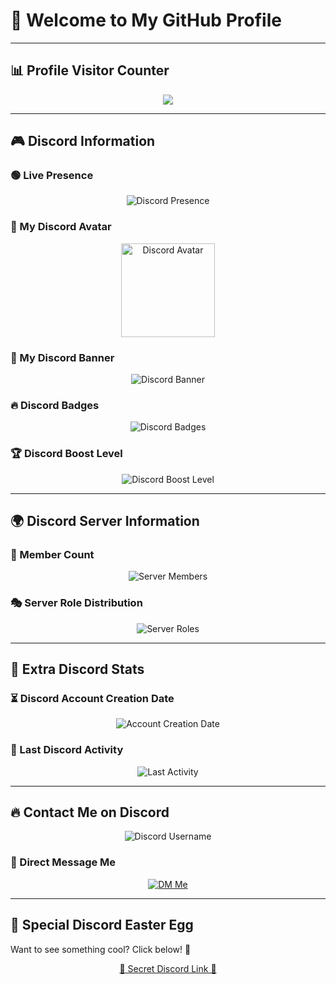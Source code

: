 # 👋 Welcome to My GitHub Profile

---

## 📊 Profile Visitor Counter
<p align="center"> 
  <img src="https://profile-counter.glitch.me/YOUR_GITHUB_USERNAME/count.svg" />
</p>

---

## 🎮 Discord Information

### 🟢 Live Presence
<p align="center">
  <img src="https://lanyard.cnrad.dev/api/901162767803904070" alt="Discord Presence">
</p>

### 🚀 My Discord Avatar
<p align="center">
  <img src="https://cdn.discordapp.com/avatars/901162767803904070.png?size=512" width="150" height="150" alt="Discord Avatar">
</p>

### 🎨 My Discord Banner
<p align="center">
  <img src="https://cdn.discordapp.com/banners/901162767803904070.png?size=600" alt="Discord Banner">
</p>

### 🔥 Discord Badges
<p align="center">
  <img src="https://discord.c99.nl/badges/901162767803904070" alt="Discord Badges">
</p>

### 🏆 Discord Boost Level
<p align="center">
  <img src="https://discord.c99.nl/boost/901162767803904070" alt="Discord Boost Level">
</p>

---

## 🌍 Discord Server Information

### 👥 Member Count
<p align="center">
  <img src="https://discordapp.com/api/guilds/1322831557878353982/widget.png?style=shield" alt="Server Members">
</p>

### 🎭 Server Role Distribution
<p align="center">
  <img src="https://discord.c99.nl/roles/1322831557878353982" alt="Server Roles">
</p>

---

## 🚀 Extra Discord Stats

### ⏳ Discord Account Creation Date
<p align="center">
  <img src="https://discord.c99.nl/date/901162767803904070" alt="Account Creation Date">
</p>

### 🔄 Last Discord Activity
<p align="center">
  <img src="https://discord.c99.nl/status/901162767803904070" alt="Last Activity">
</p>

---

## 🔥 Contact Me on Discord

<p align="center">
  <img src="https://discord.c99.nl/widget/theme-3/901162767803904070.png" alt="Discord Username">
</p>

### 📨 Direct Message Me
<p align="center">
  <a href="https://discord.com/users/901162767803904070">
    <img src="https://img.shields.io/badge/Message%20Me%20on%20Discord-7289DA?style=for-the-badge&logo=discord" alt="DM Me">
  </a>
</p>

---

## 🎁 Special Discord Easter Egg

Want to see something cool? Click below! 🎉
<p align="center">
  <a href="https://discord.com/developers/docs/topics/oauth2">🚀 Secret Discord Link 🚀</a>
</p>
